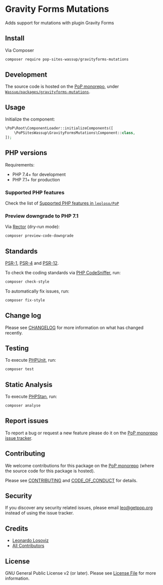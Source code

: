 # Gravity Forms Mutations

<!--
[![Build Status][ico-travis]][link-travis]
[![Quality Score][ico-code-quality]][link-code-quality]
[![Software License][ico-license]](LICENSE.md)
[![Latest Version on Packagist][ico-version]][link-packagist]
[![Coverage Status][ico-scrutinizer]][link-scrutinizer]
[![Total Downloads][ico-downloads]][link-downloads]
-->

Adds support for mutations with plugin Gravity Forms

## Install

Via Composer

``` bash
composer require pop-sites-wassup/gravityforms-mutations
```

## Development

The source code is hosted on the [PoP monorepo](https://github.com/leoloso/PoP), under [`Wassup/packages/gravityforms-mutations`](https://github.com/leoloso/PoP/tree/master/layers/Wassup/packages/gravityforms-mutations).

## Usage

Initialize the component:

``` php
\PoP\Root\ComponentLoader::initializeComponents([
    \PoPSitesWassup\GravityFormsMutations\Component::class,
]);
```

## PHP versions

Requirements:

- PHP 7.4+ for development
- PHP 7.1+ for production

### Supported PHP features

Check the list of [Supported PHP features in `leoloso/PoP`](https://github.com/leoloso/PoP/#supported-php-features)

### Preview downgrade to PHP 7.1

Via [Rector](https://github.com/rectorphp/rector) (dry-run mode):

```bash
composer preview-code-downgrade
```

## Standards

[PSR-1](https://www.php-fig.org/psr/psr-1), [PSR-4](https://www.php-fig.org/psr/psr-4) and [PSR-12](https://www.php-fig.org/psr/psr-12).

To check the coding standards via [PHP CodeSniffer](https://github.com/squizlabs/PHP_CodeSniffer), run:

``` bash
composer check-style
```

To automatically fix issues, run:

``` bash
composer fix-style
```

## Change log

Please see [CHANGELOG](CHANGELOG.md) for more information on what has changed recently.

## Testing

To execute [PHPUnit](https://phpunit.de/), run:

``` bash
composer test
```

## Static Analysis

To execute [PHPStan](https://github.com/phpstan/phpstan), run:

``` bash
composer analyse
```

## Report issues

To report a bug or request a new feature please do it on the [PoP monorepo issue tracker](https://github.com/leoloso/PoP/issues).

## Contributing

We welcome contributions for this package on the [PoP monorepo](https://github.com/leoloso/PoP) (where the source code for this package is hosted).

Please see [CONTRIBUTING](CONTRIBUTING.md) and [CODE_OF_CONDUCT](CODE_OF_CONDUCT.md) for details.

## Security

If you discover any security related issues, please email leo@getpop.org instead of using the issue tracker.

## Credits

- [Leonardo Losoviz][link-author]
- [All Contributors][link-contributors]

## License

GNU General Public License v2 (or later). Please see [License File](LICENSE.md) for more information.

[ico-version]: https://img.shields.io/packagist/v/pop-sites-wassup/gravityforms-mutations.svg?style=flat-square
[ico-license]: https://img.shields.io/badge/license-GPLv2-brightgreen.svg?style=flat-square
[ico-travis]: https://img.shields.io/travis/pop-sites-wassup/gravityforms-mutations/master.svg?style=flat-square
[ico-scrutinizer]: https://img.shields.io/scrutinizer/coverage/g/pop-sites-wassup/gravityforms-mutations.svg?style=flat-square
[ico-code-quality]: https://img.shields.io/scrutinizer/g/pop-sites-wassup/gravityforms-mutations.svg?style=flat-square
[ico-downloads]: https://img.shields.io/packagist/dt/pop-sites-wassup/gravityforms-mutations.svg?style=flat-square

[link-packagist]: https://packagist.org/packages/pop-sites-wassup/gravityforms-mutations
[link-travis]: https://travis-ci.org/pop-sites-wassup/gravityforms-mutations
[link-scrutinizer]: https://scrutinizer-ci.com/g/pop-sites-wassup/gravityforms-mutations/code-structure
[link-code-quality]: https://scrutinizer-ci.com/g/pop-sites-wassup/gravityforms-mutations
[link-downloads]: https://packagist.org/packages/pop-sites-wassup/gravityforms-mutations
[link-author]: https://github.com/leoloso
[link-contributors]: ../../../../../../contributors
